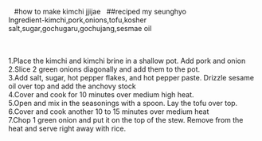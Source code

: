 
 
 &nbsp; &nbsp;#how to make kimchi jjijae  &nbsp;
##reciped my seunghyo  <br/>
Ingredient-kimchi,pork,onions,tofu,kosher salt,sugar,gochugaru,gochujang,sesmae oil <br/><br/><br/>

1.Place the kimchi and kimchi brine in a shallow pot. Add pork and onion <br/>
2.Slice 2 green onions diagonally and add them to the pot.<br/>
3.Add salt, sugar, hot pepper flakes, and hot pepper paste. Drizzle sesame oil over top and add the anchovy stock<br/>
4.Cover and cook for 10 minutes over medium high heat.<br/>
5.Open and mix in the seasonings with a spoon. Lay the tofu over top.<br/>
6.Cover and cook another 10 to 15 minutes over medium heat<br/>
7.Chop 1 green onion and put it on the top of the stew. Remove from the heat and serve right away with rice.
